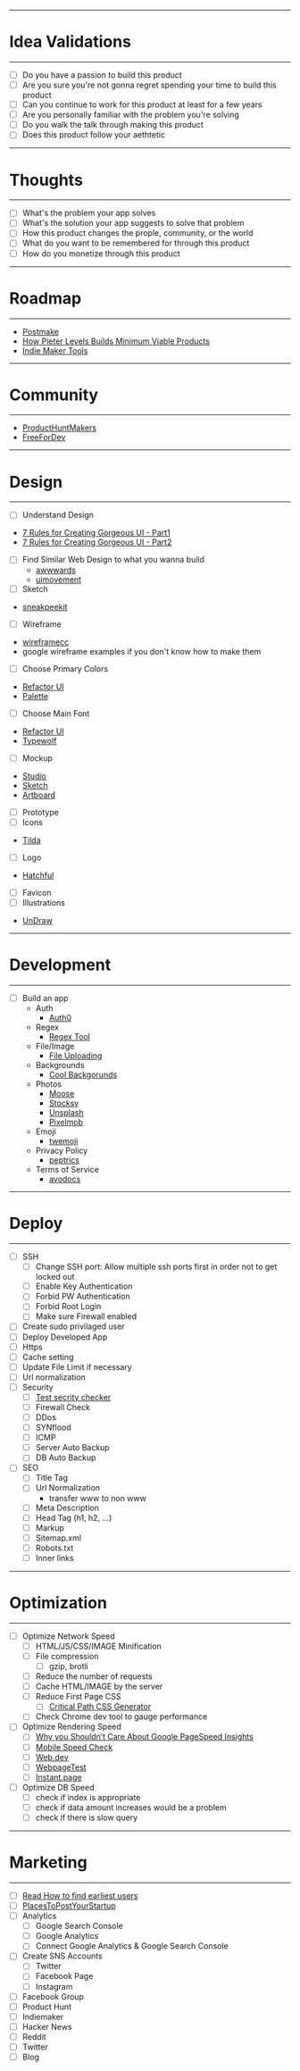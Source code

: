 -------------------------
# Idea Validations
-------------------------
- [ ] Do you have a passion to build this product
- [ ] Are you sure you're not gonna regret spending your time to build this product
- [ ] Can you continue to work for this product at least for a few years
- [ ] Are you personally familiar with the problem you're solving
- [ ] Do you walk the talk through making this product
- [ ] Does this product follow your aethtetic

--------------------------
# Thoughts
--------------------------
- [ ] What's the problem your app solves
- [ ] What's the solution your app suggests to solve that problem
- [ ] How this product changes the prople, community, or the world
- [ ] What do you want to be remembered for through this product
- [ ] How do you monetize through this product

----------------------------------------
# Roadmap
----------------------------------------
- [Postmake](https://postmake.io/)
- [How Pieter Levels Builds Minimum Viable Products](https://coastery.com/blog/how-pieter-levels-works/#Design_90)
- [Indie Maker Tools](https://www.indiemakers.tools/)

----------------------------------------
# Community
----------------------------------------
- [ProductHuntMakers](https://www.producthunt.com/makers)
- [FreeForDev](https://free-for.dev/#/)

----------------------------------------
# Design
----------------------------------------
- [ ] Understand Design
 - [7 Rules for Creating Gorgeous UI - Part1](https://medium.com/@erikdkennedy/7-rules-for-creating-gorgeous-ui-part-1-559d4e805cda)
 - [7 Rules for Creating Gorgeous UI - Part2](https://medium.com/@erikdkennedy/7-rules-for-creating-gorgeous-ui-part-2-430de537ba96)
- [ ] Find Similar Web Design to what you wanna build
  - [awwwards](https://www.awwwards.com/)
  - [uimovement](https://uimovement.com/)
- [ ] Sketch
 - [sneakpeekit](http://sneakpeekit.com/)
- [ ] Wireframe
 - [wireframecc](https://wireframe.cc/)
 - google wireframe examples if you don't know how to make them
- [ ] Choose Primary Colors
 - [Refactor UI](http://bit.ly/2SKsNIA)
 - [Palette](https://palettte.app/)
- [ ] Choose Main Font
 - [Refactor UI](http://bit.ly/2SKsNIA)
 - [Typewolf](https://www.typewolf.com/)
- [ ] Mockup
 - [Studio](https://studio.design)
 - [Sketch](https://www.sketchapp.com/)
 - [Artboard](https://artboard.studio/)
- [ ] Prototype
- [ ] Icons
 - [Tilda](https://tilda.cc/free-icons/)
- [ ] Logo
 - [Hatchful](https://hatchful.shopify.com)
- [ ] Favicon
- [ ] Illustrations
 - [UnDraw](https://undraw.co/illustrations)

----------------------------------------
# Development
----------------------------------------
- [ ] Build an app
  - Auth
    - [Auth0](https://auth0.com/)
  - Regex
    - [Regex Tool](https://regexr.com/)
  - File/Image
    - [File Uploading](https://pqina.nl/filepond/)
  - Backgrounds
    - [Cool Backgorunds](https://coolbackgrounds.io/)
  - Photos
    - [Moose](https://photos.icons8.com/)
    - [Stocksy](https://www.stocksy.com/)
    - [Unsplash](https://unsplash.com/)
    - [Pixelmob](https://pixelmob.co/)
  - Emoji
    - [twemoji](https://github.com/twitter/twemoji)
  - Privacy Policy
    - [peptrics](https://www.peptrics.com/)
  - Terms of Service
  	- [avodocs](https://www.avodocs.com/)

----------------------------------------
# Deploy
----------------------------------------
- [ ] SSH
  - [ ] Change SSH port: Allow multiple ssh ports first in order not to get locked out
  - [ ] Enable Key Authentication
  - [ ] Forbid PW Authentication
  - [ ] Forbid Root Login
  - [ ] Make sure Firewall enabled
- [ ] Create sudo privilaged user
- [ ] Deploy Developed App
- [ ] Https
- [ ] Cache setting
- [ ] Update File Limit if necessary
- [ ] Url normalization
- [ ] Security
  - [ ] [Test secrity checker](https://securityheaders.com/)
  - [ ] Firewall Check
  - [ ] DDos
  - [ ] SYNflood
  - [ ] ICMP
  - [ ] Server Auto Backup
  - [ ] DB Auto Backup
- [ ] SEO
  - [ ] Title Tag
  - [ ] Url Normalization
    - transfer www to non www
  - [ ] Meta Description
  - [ ] Head Tag (h1, h2, ...)
  - [ ] Markup
  - [ ] Sitemap.xml
  - [ ] Robots.txt
  - [ ] Inner links

----------------------------------------
# Optimization
----------------------------------------
- [ ] Optimize Network Speed
  - [ ] HTML/JS/CSS/IMAGE Minification
  - [ ] File compression
    - [ ] gzip, brotli
  - [ ] Reduce the number of requests
  - [ ] Cache HTML/IMAGE by the server
  - [ ] Reduce First Page CSS
    - [ ] [Critical Path CSS Generator](https://jonassebastianohlsson.com/criticalpathcssgenerator/)
  - [ ] Check Chrome dev tool to gauge performance
- [ ] Optimize Rendering Speed
  - [ ] [Why you Shouldn’t Care About Google PageSpeed Insights](https://wp-rocket.me/blog/the-truth-about-google-pagespeed-insights/)
  - [ ] [Mobile Speed Check](https://www.thinkwithgoogle.com/feature/testmysite/)
  - [ ] [Web.dev](https://web.dev/measure/)
  - [ ] [WebpageTest](https://www.webpagetest.org/)
  - [ ] [Instant.page](https://instant.page/)
- [ ] Optimize DB Speed
  - [ ] check if index is appropriate
  - [ ] check if data amount increases would be a problem
  - [ ] check if there is slow query

----------------------------------------
# Marketing
----------------------------------------
- [ ] [Read How to find earliest users](http://bit.ly/2CwNvbI)
- [ ] [PlacesToPostYourStartup](https://github.com/mrcrilly/PlacesToPostYourStartup)
- [ ] Analytics
  - [ ] Google Search Console
  - [ ] Google Analytics
  - [ ] Connect Google Analytics & Google Search Console
- [ ] Create SNS Accounts
  - [ ] Twitter
  - [ ] Facebook Page
  - [ ] Instagram
- [ ] Facebook Group
- [ ] Product Hunt
- [ ] Indiemaker
- [ ] Hacker News
- [ ] Reddit
- [ ] Twitter
- [ ] Blog
